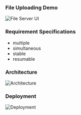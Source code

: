 ### File Uploading Demo
![File Server UI](fileserver.ong)

### Requirement Specifications
- multiple 
- simultaneous
- stable 
- resumable

### Architecture
![Architecture](arch.png)

### Deployment
![Deployment](deploy.png)
